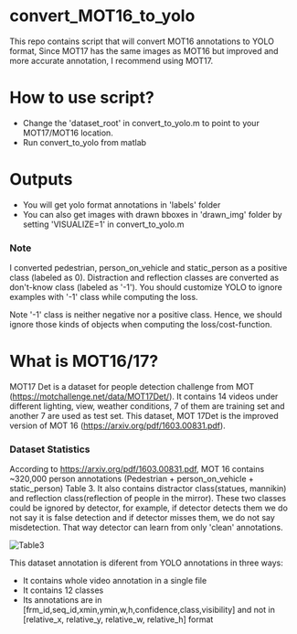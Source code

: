 # convert_MOT16_to_yolo
This repo contains script that will convert MOT16 annotations to YOLO format,
Since MOT17 has the same images as MOT16 but improved and more accurate annotation, I recommend using MOT17.


<h1>How to use script?</h1>
<ul>
<li>  Change the 'dataset_root' in convert_to_yolo.m to point to your MOT17/MOT16 location. </li>
<li>  Run convert_to_yolo from matlab </li>
</ul>

<h1>Outputs</h1>
<ul>
<li> You will get yolo format annotations in 'labels' folder</li>
<li> You can also get images with drawn bboxes in 'drawn_img' folder by setting 'VISUALIZE=1' in convert_to_yolo.m </li>
</ul>

<h3>Note </h3>
 I converted pedestrian, person_on_vehicle and static_person as a positive class (labeled as 0). Distraction and reflection classes are converted as don't-know class (labeled as '-1'). You should customize YOLO to ignore examples with '-1' class while computing the loss. 

Note '-1' class is neither negative nor a positive class. Hence, we should ignore those kinds of objects when computing the loss/cost-function.


<h1>What is MOT16/17?</h1>

MOT17 Det is a dataset for people detection challenge from MOT  (https://motchallenge.net/data/MOT17Det/). It contains 14 videos under different lighting, view, weather conditions, 7 of them are training set and another 7 are used as test set. This dataset, MOT 17Det is the improved version of MOT 16 (https://arxiv.org/pdf/1603.00831.pdf).



<h3> Dataset Statistics </h3>

According to https://arxiv.org/pdf/1603.00831.pdf, MOT 16 contains ~320,000 person annotations (Pedestrian + person_on_vehicle + static_person) Table 3.  It also contains distractor class(statues, mannikin) and reflection class(reflection of people in the mirror). These two classes could be ignored by detector, for example, if detector detects them we do not say it is false detection and if detector misses them, we do not say misdetection. That way detector can learn from only 'clean' annotations. 

<img src="https://image.ibb.co/daOXFk/Table3.png" alt="Table3" border="0">


This dataset annotation is diferent from YOLO annotations in three ways:
<ul>
<li>It contains whole video annotation in a single file </li>
<li>It contains 12 classes </li>
<li>Its annotations are in [frm_id,seq_id,xmin,ymin,w,h,confidence,class,visibility] and not in [relative_x, relative_y, relative_w, relative_h] format </li>
</ul>

